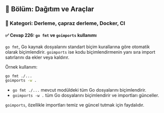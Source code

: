 ## 📘 Bölüm: Dağıtım ve Araçlar  
### 🔹 Kategori: Derleme, çapraz derleme, Docker, CI  
#### ✅ Cevap 226: `go fmt` ve `goimports` kullanımı

`go fmt`, Go kaynak dosyalarını standart biçim kurallarına göre otomatik olarak biçimlendirir. `goimports` ise kodu biçimlendirmenin yanı sıra import satırlarını da ekler veya kaldırır.

Örnek kullanım:

```bash
go fmt ./...
goimports -w .
```

- `go fmt ./...` mevcut modüldeki tüm Go dosyalarını biçimlendirir.
- `goimports -w .` tüm Go dosyalarını biçimlendirir ve importları günceller.

`goimports`, özellikle importları temiz ve güncel tutmak için faydalıdır.
